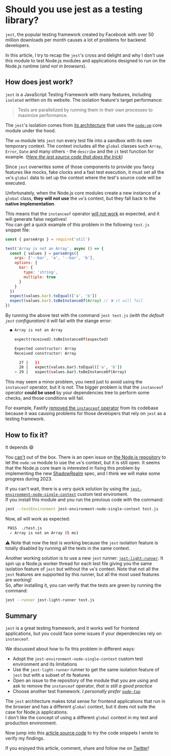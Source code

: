 # Should you use jest as a testing library?

`jest`, the popular testing framework created by Facebook with over 50 million downloads per month 
causes a lot of problems for backend developers.

In this article, I try to recap the `jest`'s cross and delight and why I don't use this module to test Node.js modules and applications designed to run on the Node.js runtime (_and not in browsers_).

## How does jest work?

`jest` is a JavaScript Testing Framework with many features, including `isolated` written on its website.
The isolation feature's target performance:

> Tests are parallelized by running them in their own processes to maximize performance.

The `jest`'s isolation comes from [its architecture](https://jestjs.io/docs/architecture) that uses the [`node:vm`](https://nodejs.org/api/vm.html) core module under the hood.

The `vm` module lets `jest` run every test file into a sandbox with its own temporary context.
The context includes all the `global` classes such `Array`, `Error`, `Date` and many others - the `describe` and the `it` test function for example.
([_Here the jest source code that does the trick_](https://github.com/facebook/jest/blob/e865fbd66e3dc4adf9d35a35ce91de1bee48bc93/packages/jest-environment-jsdom/src/index.ts))

Since `jest` overwrites some of those components to provide you fancy features like mocks, fake clocks and a fast test execution,
it must set all the `vm`'s `global` data to set up the context where the test's source code will be executed.

Unfortunately, when the Node.js core modules create a new instance of a `global` class,
**they will not use** the `vm`'s context, but they fall back to the **native implementation**.

This means that the `instanceof` operator [will not work](https://github.com/facebook/jest/issues/2549)
as expected, and it will generate false negatives!  
You can get a quick example of this problem in the following `test.js` snippet file:

```js
const { parseArgs } = require('util')

test('Array is not an Array', async () => {
  const { values } = parseArgs({
    args: ['--bar', 'a', '--bar', 'b'],
    options: {
      bar: {
        type: 'string',
        multiple: true
      }
    }
  })
  expect(values.bar).toEqual(['a', 'b'])
  expect(values.bar).toBeInstanceOf(Array) // ❌ it will fail
})
```

By running the above test with the command `jest test.js` _(with the default `jest` configuration)_
it will fail with the stange error:

```bash
  ● Array is not an Array

    expect(received).toBeInstanceOf(expected)

    Expected constructor: Array
    Received constructor: Array

      27 |   })
      28 |   expect(values.bar).toEqual(['a', 'b'])
    > 29 |   expect(values.bar).toBeInstanceOf(Array)
```

This may seem a minor problem, you need just to avoid using the `instanceof` operator, but it is not.
The bigger problem is that the `instanceof` operator **could be used** by your dependencies tree to perform
some checks, and those conditions will fail.

For example, Fastify [removed the `instanceof` operator](https://github.com/fastify/fastify/pull/3200)
from its codebase because it was causing problems for those developers that rely on `jest` as a testing framework.

## How to fix it?

It depends 😄

You [can't](https://github.com/facebook/jest/issues/2549#issuecomment-521177864) out of the box.
There is an open issue on [the Node.js repository](https://github.com/nodejs/node/issues/31852)
to let the `node:vm` module to use the `vm`'s context, but it is still open.
It seems that the Node.js core team is interested in fixing this problem by implementing the new [ShadowRealm](https://github.com/tc39/proposal-shadowrealm) spec, and I think we will make some progress during 2023.

If you can't wait, there is a very quick solution by using the [`jest-environment-node-single-context`](https://www.npmjs.com/package/jest-environment-node-single-context) custom test enviroment.  
If you install this module and you run the previous code with the command:

```bash
jest --testEnvironment jest-environment-node-single-context test.js
```

Now, all will work as expected:

```bash
 PASS  ./test.js
  ✓ Array is not an Array (5 ms)
```

⚠️ Note that now the test is working because the `jest` isolation feature is totally disabled by running all the tests
in the same context.

Another working solution is to use a new `jest` runner: [`jest-light-runner`](https://www.npmjs.com/package/jest-light-runner).
It spin up a Node.js worker thread for each test file giving you the same isolation feature of `jest` but without the `vm`'s context.
Note that not all the `jest` features are supported by this runner, but all the most used features are working!  
So, after installing it, you can verify that the tests are green by running the command:

```bash
jest --runner jest-light-runner test.js
```

## Summary

`jest` is a great testing framework, and it works well for frontend applications,
but you could face some issues if your dependencies rely on `instanceof`.

We discussed about how to fix this problem in different ways:

- Adopt the `jest-environment-node-single-context` custom test environment and its limitations
- Use the `jest-light-runner` runner to get the same isolation feature of `jest` but with a subset of its features
- Open an issue to the repository of the module that you are using and ask to remove the `instanceof` operator, _that is still a good practice_
- Choose another test framework. _I personally prefer [`node-tap`](https://www.npmjs.com/package/tap)_

The `jest` architecture makes total sense for frontend applications that run in the browser and has
a different `global` context, but it does not suite the case for Node.js applications.  
I don't like the concept of using a different `global` context in my test and production environment.

Now jump into this [article source code](https://github.com/Eomm/fastify-discord-bot-demo/tree/HEAD/bonus/jest-instanceof)
to try the code snippets I wrote to verify my findings.

If you enjoyed this article, comment, share and follow me on [Twitter](https://twitter.com/ManuEomm)!
